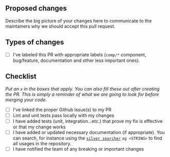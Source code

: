 ## Proposed changes
Describe the big picture of your changes here to communicate to the maintainers why we should accept this pull request. 

## Types of changes

- [ ] I've labeled this PR with appropriate labels (`comp/*` component, bug/feature, documentation and other less important ones).

## Checklist
_Put an `x` in the boxes that apply. You can also fill these out after creating the PR. This is simply a reminder of what we are going to look for before merging your code._

- [ ] I've linked the proper Github Issue(s) to my PR
- [ ] Lint and unit tests pass locally with my changes
- [ ] I have added tests (unit, integration...etc.) that prove my fix is effective or that my change works
- [ ] I have added or updated necessary documentation (if appropriate). You can search, for instance using the [`silver searcher`](https://github.com/ggreer/the_silver_searcher) `ag <STRING>` to find all usages in the repository.
- [ ] I have notified the team of any breaking or important changes
